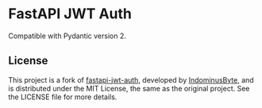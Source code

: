 # FastAPI JWT Auth

Compatible with Pydantic version 2.

## License

This project is a fork of [fastapi-jwt-auth](https://github.com/IndominusByte/fastapi-jwt-auth), developed by [IndominusByte](https://github.com/IndominusByte), and is distributed under the MIT License, the same as the original project. See the LICENSE file for more details.
